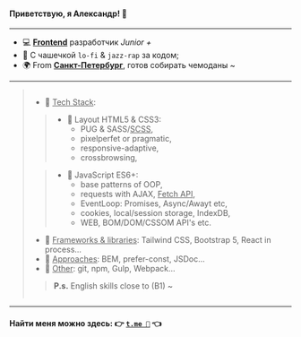 #### Приветствую, я Александр! 👋

---

- 💻 <u>**Frontend**</u> разработчик _Junior +_
- 🎵 С чашечкой `lo-fi` & `jazz-rap` за кодом;
- 🌍 From <u>**Санкт-Петербург**</u>, готов собирать чемоданы ~

---

> <img style="visibility: hidden"></img>
>
> - 📄 <u>Tech Stack</u>:
>
> > - 📑 Layout HTML5 & CSS3:
> >   - PUG & SASS/<u>SCSS</u>,
> >   - pixelperfet or pragmatic,
> >   - responsive-adaptive,
> >   - crossbrowsing,
>
> > - 📝 JavaScript ES6+:
> >   - base patterns of OOP,
> >   - requests with AJAX, <u>Fetch API</u>,
> >   - EventLoop: Promises, Async/Awayt etc,
> >   - cookies, local/session storage, IndexDB,
> >   - WEB, BOM/DOM/CSSOM API's etc.
>
> - 📃 <u>Frameworks & libraries</u>: Tailwind CSS, Bootstrap 5, React in process...
> - 📃 <u>Approaches</u>: BEM, prefer-const, JSDoc...
> - 📃 <u>Other</u>: git, npm, Gulp, Webpack...
>
> > **P.s.** English skills close to (B1) ~
>
> <img style="visibility: hidden"></img>

---

#### Найти меня можно здесь: 👉 [`t.me 💬`](https://t.me/lapard1n/) 👈
